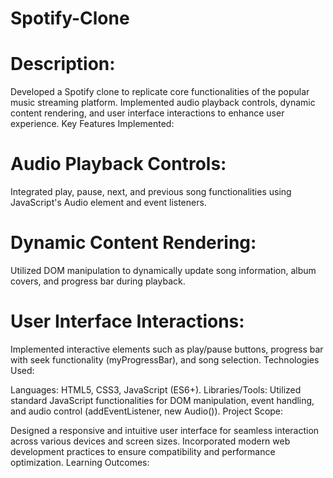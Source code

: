 # Spotify-Clone

# Description:

Developed a Spotify clone to replicate core functionalities of the popular music streaming platform.
Implemented audio playback controls, dynamic content rendering, and user interface interactions to enhance user experience.
Key Features Implemented:

# Audio Playback Controls:
Integrated play, pause, next, and previous song functionalities using JavaScript's Audio element and event listeners.
# Dynamic Content Rendering: 
Utilized DOM manipulation to dynamically update song information, album covers, and progress bar during playback.
# User Interface Interactions: 
Implemented interactive elements such as play/pause buttons, progress bar with seek functionality (myProgressBar), and song selection.
Technologies Used:

Languages: HTML5, CSS3, JavaScript (ES6+).
Libraries/Tools: Utilized standard JavaScript functionalities for DOM manipulation, event handling, and audio control (addEventListener, new Audio()).
Project Scope:

Designed a responsive and intuitive user interface for seamless interaction across various devices and screen sizes.
Incorporated modern web development practices to ensure compatibility and performance optimization.
Learning Outcomes:
